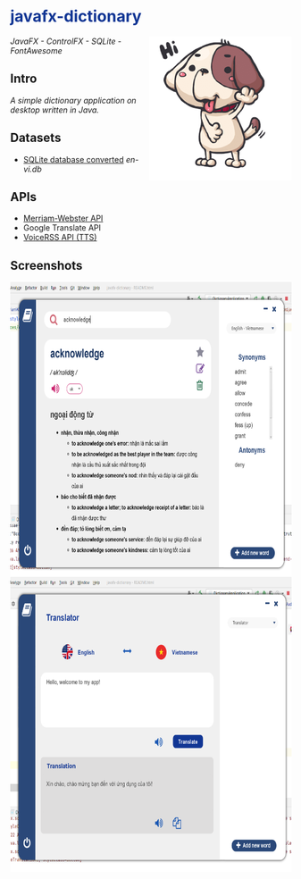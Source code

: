 <!DOCTYPE html>
<html lang="en" xmlns="http://www.w3.org/1999/xhtml">


<h1 style="color: #113694"> javafx-dictionary </h1>
<img align="right" src="/src/resources/koko.png">

<p><em>JavaFX - ControlFX - SQLite - FontAwesome</em></p>

<h2>Intro</h2>
<i>A simple dictionary application on desktop written in Java.</i>

<h2>Datasets</h2>
<ul>
    <li><a href="https://www.informatik.uni-leipzig.de/~duc/Dict/install.html">SQLite database converted</a> <i>en-vi.db</i></li>
</ul>
<h2>APIs</h2>
<ul>
    <li><a href="https://www.dictionaryapi.com/">Merriam-Webster API</a></li>
    <li>Google Translate API</li>
    <li><a href="http://www.voicerss.org/api/">VoiceRSS API (TTS)<a/></li>
</ul>

<h2>Screenshots</h2>
<img align="center" src="src/resources/demo1.png" height="528" width="718">
<img align="center" src="src/resources/demo2.png" height="528" width="718">

</html>
